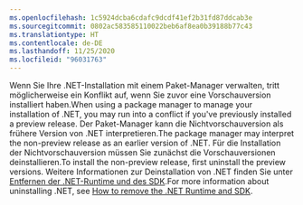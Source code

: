 ```yaml
---
ms.openlocfilehash: 1c5924dcba6cdafc9dcdf41ef2b31fd87ddcab3e
ms.sourcegitcommit: 0802ac583585110022beb6af8ea0b39188b77c43
ms.translationtype: HT
ms.contentlocale: de-DE
ms.lasthandoff: 11/25/2020
ms.locfileid: "96031763"
---
```


<span data-ttu-id="078c3-101">Wenn Sie Ihre .NET-Installation mit einem Paket-Manager verwalten, tritt möglicherweise ein Konflikt auf, wenn Sie zuvor eine Vorschauversion installiert haben.</span><span class="sxs-lookup"><span data-stu-id="078c3-101">When using a package manager to manage your installation of .NET, you may run into a conflict if you've previously installed a preview release.</span></span> <span data-ttu-id="078c3-102">Der Paket-Manager kann die Nichtvorschauversion als frühere Version von .NET interpretieren.</span><span class="sxs-lookup"><span data-stu-id="078c3-102">The package manager may interpret the non-preview release as an earlier version of .NET.</span></span> <span data-ttu-id="078c3-103">Für die Installation der Nichtvorschauversion müssen Sie zunächst die Vorschauversionen deinstallieren.</span><span class="sxs-lookup"><span data-stu-id="078c3-103">To install the non-preview release, first uninstall the preview versions.</span></span> <span data-ttu-id="078c3-104">Weitere Informationen zur Deinstallation von .NET finden Sie unter [Entfernen der .NET-Runtime und des SDK](../remove-runtime-sdk-versions.md?pivots=os-linux#uninstall-net).</span><span class="sxs-lookup"><span data-stu-id="078c3-104">For more information about uninstalling .NET, see [How to remove the .NET Runtime and SDK](../remove-runtime-sdk-versions.md?pivots=os-linux#uninstall-net).</span></span>
